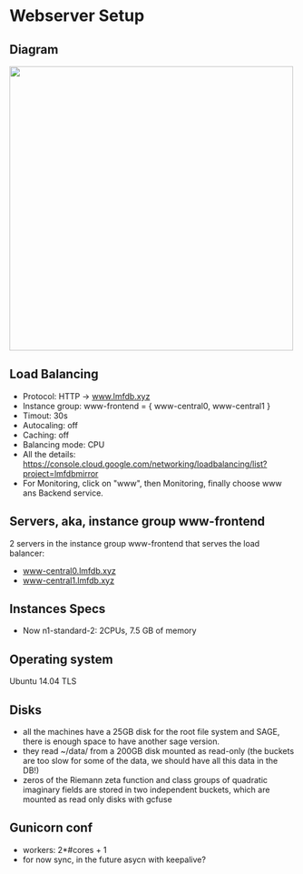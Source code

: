 # Webserver Setup
## Diagram
<a href="images/webserver.png"><img src="images/webserver.png"  height="500"  ></a>
## Load Balancing
* Protocol: HTTP -> www.lmfdb.xyz
* Instance group: www-frontend = { www-central0, www-central1 }
* Timout: 30s
* Autocaling: off
* Caching: off
* Balancing mode: CPU
* All the details: https://console.cloud.google.com/networking/loadbalancing/list?project=lmfdbmirror
* For Monitoring, click on "www", then Monitoring, finally choose www ans Backend service.

## Servers, aka, instance group www-frontend
2 servers in the instance group www-frontend that serves the load balancer:
* www-central0.lmfdb.xyz
* www-central1.lmfdb.xyz

## Instances Specs
* Now n1-standard-2: 2CPUs, 7.5 GB of memory 


## Operating system
Ubuntu 14.04 TLS

## Disks
* all the machines have a 25GB disk for the root file system and SAGE, there is enough space to have another sage version.
* they read ~/data/ from a 200GB disk mounted as read-only (the buckets are too slow for some of the data, we should have all this data in the DB!)
* zeros of the Riemann zeta function and class groups of quadratic imaginary fields are stored in two independent buckets, which are mounted as read only disks with gcfuse

## Gunicorn conf
* workers: 2*#cores + 1
* for now sync, in the future asycn with keepalive?
